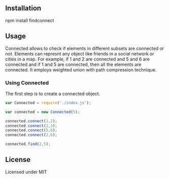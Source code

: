## Installation
npm install findconnect

## Usage
Connected allows to check if elements in different subsets are connected or not. Elements can represnt any object like friends in a social network or cities in a map. For example, if 1 and 2 are connected and 5 and 6 are connected and if 1 and 5 are connected, then all the elements are connected. It employs weighted union with path compression technique.

### Using Connected

The first step is to create a connected object.
```javascript
var Connected = require('./index.js');

var connected = new Connected(5);

connected.connect(1,2);
connected.connect(2,3);
connected.connect(5,6);
connected.connect(2,6);

connected.find(2,5);
```
## License
Licensed under MIT